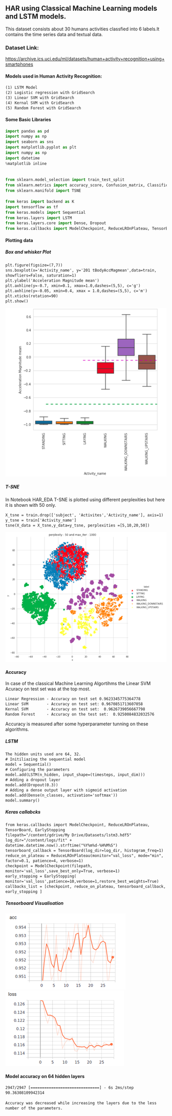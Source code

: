 ## HAR using Classical Machine Learning models and LSTM models.
This dataset consists about 30 humans activities classfied into 6 labels.It contains the time series data and textual data.
### Dataset Link:
https://archive.ics.uci.edu/ml/datasets/human+activity+recognition+using+smartphones<br>
#### Models used in Human Activity Recognition:
```
(1) LSTM Model
(2) Logistic regression with GridSearch
(3) Linear SVM with GridSearch
(4) Kernal SVM with GridSearch
(5) Random Forest with GridSearch
```
#### Some Basic Libraries
``` python
import pandas as pd
import numpy as np
import seaborn as sns
import matplotlib.pyplot as plt
import numpy as np
import datetime
%matplotlib inline


from sklearn.model_selection import train_test_split
from sklearn.metrics import accuracy_score, Confusion_matrix, Classification_report
from sklearn.manifold import TSNE

from keras import backend as K
import tensorflow as tf
from keras.models import Sequential
from keras.layers import LSTM
from keras.layers.core import Dense, Dropout
from keras.callbacks import ModelCheckpoint, ReduceLROnPlateau, TensorBoard

```
#### Plotting data
##### Box and whisker Plot
```
plt.figure(figsize=(7,7))
sns.boxplot(x='Activity_name', y='201 tBodyAccMagmean',data=train, showfliers=False, saturation=1)
plt.ylabel('Acceleration Magnitude mean')
plt.axhline(y=-0.7, xmin=0.1, xmax=1.0,dashes=(5,5), c='g')
plt.axhline(y=-0.05, xmin=0.4, xmax = 1.0,dashes=(5,5), c='m')
plt.xticks(rotation=90)
plt.show()
```
![count_plot](boxplot.png)
##### T-SNE
In Notebook HAR_EDA T-SNE is plotted using different perplexities but here it is shown with 50 only.
```
X_tsne = train.drop(['subject', 'Activites','Activity_name'], axis=1)
y_tsne = train['Activity_name']
tsne(X_data = X_tsne,y_data=y_tsne, perplexities =[5,10,20,50])
```
![tnse](tsne.png)
#### Accuracy
In case of the classical Machine Learning Algortihms the Linear SVM Acuracy on test set was at the top most.
```
Linear Regression - Accuracy on test set 0.9623345775364778
Linear SVM        - Accuracy on test set: 0.9670851713607058
Kernal SVM        - Accuracy on test set:  0.9626739056667798
Random Forest     - Accuracy on the test set:  0.9250084832032576
```
Accuracy is measured after some hyperparameter tunning on these algorithms.

##### LSTM
```
The hidden units used are 64, 32.
# Initiliazing the sequential model
model = Sequential()
# Configuring the parameters
model.add(LSTM(n_hidden, input_shape=(timesteps, input_dim)))
# Adding a dropout layer
model.add(Dropout(0.3))
# Adding a dense output layer with sigmoid activation
model.add(Dense(n_classes, activation='softmax'))
model.summary()
```
##### Keras callabcks
```
from keras.callbacks import ModelCheckpoint, ReduceLROnPlateau, TensorBoard, EarlyStopping
filepath="/content/gdrive/My Drive/Datasets/lstm3.hdf5"
log_dir="/content/logs/fit" + datetime.datetime.now().strftime("%Y%m%d-%H%M%S")
tensorboard_callback = TensorBoard(log_dir=log_dir, histogram_freq=1)
reduce_on_plateau = ReduceLROnPlateau(monitor="val_loss", mode="min", factor=0.1, patience=4, verbose=1)
checkpoint = ModelCheckpoint(filepath, monitor='val_loss',save_best_only=True, verbose=1)
early_stopping = EarlyStopping( monitor='val_loss',patience=10,verbose=1,restore_best_weights=True)
callbacks_list = [checkpoint, reduce_on_plateau, tensorboard_callback, early_stopping ]
```
##### Tensorboard Visualisation
![acc](acc.png)
![loss](loss.png)

#### Model accuracy on 64 hidden layers
```
2947/2947 [==============================] - 6s 2ms/step
90.36308109942314

Accuracy was decreased while increasing the layers due to the less number of the parameters.
```
